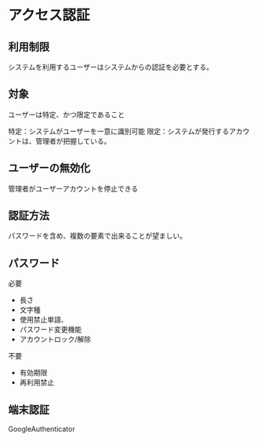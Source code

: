 # アクセス認証


## 利用制限

システムを利用するユーザーはシステムからの認証を必要とする。

## 対象

ユーザーは特定、かつ限定であること

特定：システムがユーザーを一意に識別可能
限定：システムが発行するアカウントは、管理者が把握している。

## ユーザーの無効化

管理者がユーザーアカウントを停止できる

## 認証方法

パスワードを含め、複数の要素で出来ることが望ましい。

## パスワード

必要  

- 長さ　
- 文字種
- 使用禁止単語、
- パスワード変更機能
- アカウントロック/解除

不要  

- 有効期限
- 再利用禁止

## 端末認証

GoogleAuthenticator

